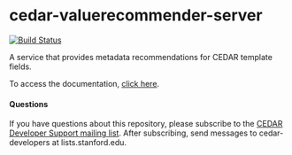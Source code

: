 # cedar-valuerecommender-server

[![Build Status](https://travis-ci.org/metadatacenter/cedar-valuerecommender-server.svg?branch=master)](https://travis-ci.org/metadatacenter/cedar-valuerecommender-server)

A service that provides metadata recommendations for CEDAR template fields.

To access the documentation, [click here](https://github.com/metadatacenter/cedar-docs/wiki).

#### Questions

If you have questions about this repository, please subscribe to the [CEDAR Developer Support
mailing list](https://mailman.stanford.edu/mailman/listinfo/cedar-developers).
After subscribing, send messages to cedar-developers at lists.stanford.edu.

